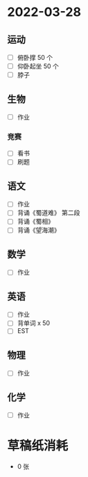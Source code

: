 # **2022-03-28**

## 运动

- [ ] 俯卧撑 50 个
- [ ] 仰卧起坐 50 个
- [ ] 脖子

## 生物
- [ ] 作业

### 竞赛
- [ ] 看书
- [ ] 刷题

## 语文
- [ ] 作业
- [ ] 背诵《蜀道难》 第二段
- [ ] 背诵《蜀相》
- [ ] 背诵《望海潮》

## 数学
- [ ] 作业

## 英语
- [ ] 作业
- [ ] 背单词 x 50
- [ ] EST

## 物理
- [ ] 作业

## 化学
- [ ] 作业

# 草稿纸消耗

- 0 张
